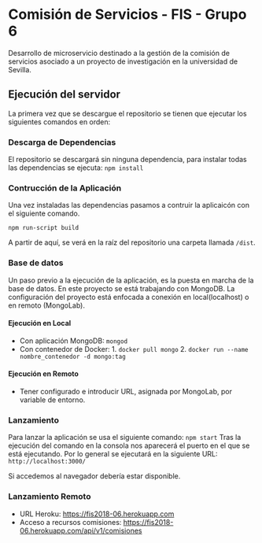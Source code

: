 # Comisión de Servicios - FIS - Grupo 6
Desarrollo de microservicio destinado a la gestión de la comisión de servicios asociado a un proyecto de investigación en la universidad de Sevilla.

## Ejecución del servidor

La primera vez que se descargue el repositorio se tienen que ejecutar los siguientes comandos en orden:

### Descarga de Dependencias
El repositorio se descargará sin ninguna dependencia, para instalar todas las dependencias se ejecuta:
`npm install` 

### Contrucción de la Aplicación
Una vez instaladas las dependencias pasamos a contruir la aplicaicón con el siguiente comando. 

`npm run-script build`

A partir de aquí, se verá en la raíz del repositorio una carpeta llamada `/dist`.


### Base de datos
Un paso previo a la ejecución de la aplicación, es la puesta en marcha de la base de datos. En este proyecto se está trabajando con MongoDB. La configuración del proyecto está enfocada a conexión en local(localhost) o en remoto (MongoLab).

#### Ejecución en Local
- Con aplicación MongoDB: `mongod`
- Con contenedor de Docker: 1. `docker pull mongo` 2. `docker run --name nombre_contenedor -d mongo:tag`
#### Ejecución en Remoto
- Tener configurado e introducir URL, asignada por MongoLab, por variable de entorno.


### Lanzamiento
Para lanzar la aplicación se usa el siguiente comando:
`npm start`
Tras la ejecución del comando en la consola nos aparecerá el puerto en el que se está ejecutando. Por lo general se ejecutará en la siguiente URL: `http://localhost:3000/`

Si accedemos al navegador debería estar disponible.

### Lanzamiento Remoto

- URL Heroku: https://fis2018-06.herokuapp.com
- Acceso a recursos comisiones: https://fis2018-06.herokuapp.com/api/v1/comisiones
